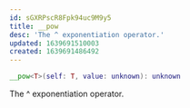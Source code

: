 ```yaml
---
id: sGXRPscR8Fpk94uc9M9y5
title: __pow
desc: 'The ^ exponentiation operator.'
updated: 1639691510003
created: 1639691486492
---
```

```Lua
__pow<T>(self: T, value: unknown): unknown
```
The ^ exponentiation operator.